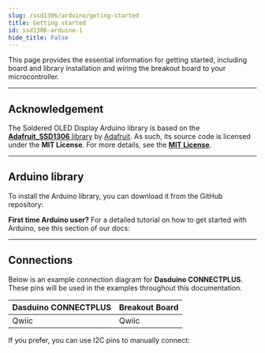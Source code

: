 ```yaml
---
slug: /ssd1306/arduino/geting-started 
title: Getting started
id: ssd1306-arduino-1 
hide_title: False
---
```


This page provides the essential information for getting started, including board and library installation and wiring the breakout board to your microcontroller.

---

## Acknowledgement

<InfoBox> The Soldered OLED Display Arduino library is based on the [**Adafruit_SSD1306** library](https://github.com/adafruit/Adafruit_SSD1306/tree/master) by [Adafruit](https://www.adafruit.com/). As such, its source code is licensed under the **MIT License**. For more details, see the [**MIT License**](https://opensource.org/license/mit).</InfoBox>

<CenteredImage src="/img/license/MIT.png" alt="BSD license" width="250px" />

---

## Arduino library

To install the Arduino library, you can download it from the GitHub repository:
<QuickLink  
  title="OLED Display Arduino library"  
  description="OLED Display Arduino library by Soldered"  
  url="https://github.com/SolderedElectronics/Soldered-OLED-Display-Arduino-Library/tree/main"  
/>  

<InfoBox>

**First time Arduino user?** For a detailed tutorial on how to get started with Arduino, see this section of our docs:

<QuickLink  
  title="Getting started with Arduino"  
  description="A full, comprehensive tutorial on how to fully set up and upload code for the first time on an Arduino board, from scratch!"  
  url="/documentation/arduino/quick-start-guide"  
/>  

</InfoBox>

---

## Connections

Below is an example connection diagram for **Dasduino CONNECTPLUS**. These pins will be used in the examples throughout this documentation.

| **Dasduino CONNECTPLUS** | **Breakout Board** |
| ------------------------ | ------------------ |
| Qwiic                    | Qwiic              |

<InfoBox>

If you prefer, you can use I2C pins to manually connect:

</InfoBox>